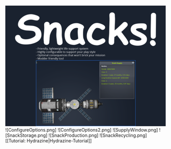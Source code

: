 ![](TitlePage.png)
![ConfigureOptions.png]
![ConfigureOptions2.png]
![SupplyWindow.png]
![SnackStorage.png]
![SnackProduction.png]
![SnackRecycling.png]
[[Tutorial: Hydrazine|Hydrazine-Tutorial]]
